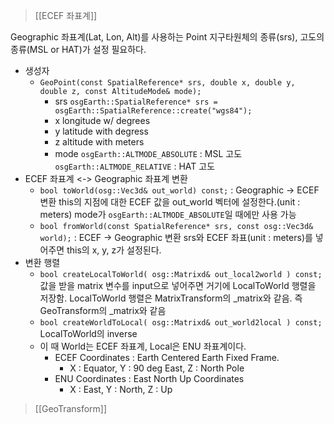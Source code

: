 > [[ECEF 좌표계]]

Geographic 좌표계(Lat, Lon, Alt)를 사용하는 Point
지구타원체의 종류(srs), 고도의 종류(MSL or HAT)가 설정 필요하다.
- 생성자
	- `GeoPoint(const SpatialReference* srs, double x, double y, double z, const AltitudeMode& mode);`
		- srs
			`osgEarth::SpatialReference* srs = osgEarth::SpatialReference::create("wgs84");`
		- x
			longitude w/ degrees
		- y
			latitude with degress
		- z
			altitude with meters
		- mode
			`osgEarth::ALTMODE_ABSOLUTE` : MSL 고도
			`osgEarth::ALTMODE_RELATIVE` : HAT 고도
- ECEF 좌표계  <-> Geographic 좌표계 변환
	- `bool toWorld(osg::Vec3d& out_world) const;` : Geographic -> ECEF 변환
		this의 지점에 대한 ECEF 값을 out_world 벡터에 설정한다.(unit : meters)
		mode가 `osgEarth::ALTMODE_ABSOLUTE`일 때에만 사용 가능
	- `bool fromWorld(const SpatialReference* srs, const osg::Vec3d& world);` : ECEF -> Geographic 변환
		srs와 ECEF 좌표(unit : meters)를 넣어주면 this의 x, y, z가 설정된다.
- 변환 행렬
	- `bool createLocalToWorld( osg::Matrixd& out_local2world ) const;`
		값을 받을 matrix 변수를 input으로 넣어주면 거기에 LocalToWorld 행렬을 저장함. LocalToWorld 행렬은 MatrixTransform의 \_matrix와 같음. 즉 GeoTransform의 \_matrix와 같음
	- `bool createWorldToLocal( osg::Matrixd& out_world2local ) const;`
		LocalToWorld의 inverse
	- 이 때 World는 ECEF 좌표계, Local은 ENU 좌표계이다.
		- ECEF Coordinates : Earth Centered Earth Fixed Frame.
			-  X : Equator, Y : 90 deg East, Z : North Pole
		- ENU Coordinates : East North Up Coordinates
			- X : East, Y : North, Z : Up

> [[GeoTransform]]